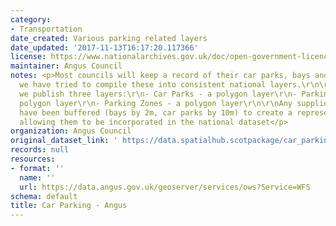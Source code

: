 ```yaml
---
category:
- Transportation
date_created: Various parking related layers
date_updated: '2017-11-13T16:17:20.117366'
license: https://www.nationalarchives.gov.uk/doc/open-government-licence/version/3/
maintainer: Angus Council
notes: <p>Most councils will keep a record of their car parks, bays and zones. Therefore
  we have tried to compile these into consistent national layers.\r\n\r\nCurrently,
  we publish three layers:\r\n- Car Parks - a polygon layer\r\n- Parking Bays - a
  polygon layer\r\n- Parking Zones - a polygon layer\r\n\r\nAny supplied point records
  have been buffered (bays by 2m, car parks by 10m) to create a representative area,
  allowing them to be incorporated in the national dataset</p>
organization: Angus Council
original_dataset_link: ' https://data.spatialhub.scotpackage/car_parking-an'
records: null
resources:
- format: ''
  name: ''
  url: https://data.angus.gov.uk/geoserver/services/ows?Service=WFS
schema: default
title: Car Parking - Angus
---
```

